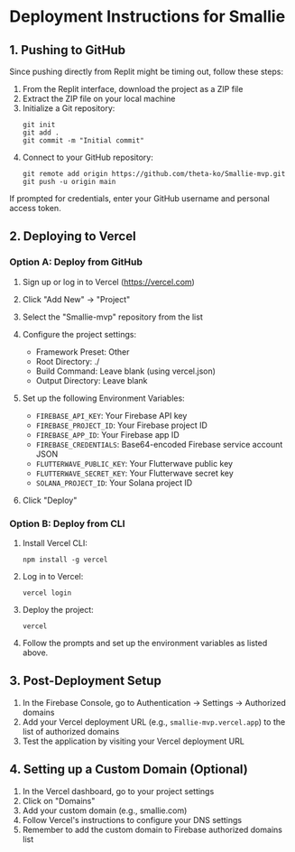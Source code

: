 # Deployment Instructions for Smallie

## 1. Pushing to GitHub

Since pushing directly from Replit might be timing out, follow these steps:

1. From the Replit interface, download the project as a ZIP file
2. Extract the ZIP file on your local machine
3. Initialize a Git repository:
   ```
   git init
   git add .
   git commit -m "Initial commit"
   ```
4. Connect to your GitHub repository:
   ```
   git remote add origin https://github.com/theta-ko/Smallie-mvp.git
   git push -u origin main
   ```

If prompted for credentials, enter your GitHub username and personal access token.

## 2. Deploying to Vercel

### Option A: Deploy from GitHub

1. Sign up or log in to Vercel (https://vercel.com)
2. Click "Add New" → "Project"
3. Select the "Smallie-mvp" repository from the list
4. Configure the project settings:
   - Framework Preset: Other
   - Root Directory: ./
   - Build Command: Leave blank (using vercel.json)
   - Output Directory: Leave blank

5. Set up the following Environment Variables:
   - `FIREBASE_API_KEY`: Your Firebase API key
   - `FIREBASE_PROJECT_ID`: Your Firebase project ID
   - `FIREBASE_APP_ID`: Your Firebase app ID
   - `FIREBASE_CREDENTIALS`: Base64-encoded Firebase service account JSON
   - `FLUTTERWAVE_PUBLIC_KEY`: Your Flutterwave public key
   - `FLUTTERWAVE_SECRET_KEY`: Your Flutterwave secret key
   - `SOLANA_PROJECT_ID`: Your Solana project ID

6. Click "Deploy"

### Option B: Deploy from CLI

1. Install Vercel CLI:
   ```
   npm install -g vercel
   ```

2. Log in to Vercel:
   ```
   vercel login
   ```

3. Deploy the project:
   ```
   vercel
   ```

4. Follow the prompts and set up the environment variables as listed above.

## 3. Post-Deployment Setup

1. In the Firebase Console, go to Authentication → Settings → Authorized domains
2. Add your Vercel deployment URL (e.g., `smallie-mvp.vercel.app`) to the list of authorized domains
3. Test the application by visiting your Vercel deployment URL

## 4. Setting up a Custom Domain (Optional)

1. In the Vercel dashboard, go to your project settings
2. Click on "Domains"
3. Add your custom domain (e.g., smallie.com)
4. Follow Vercel's instructions to configure your DNS settings
5. Remember to add the custom domain to Firebase authorized domains list